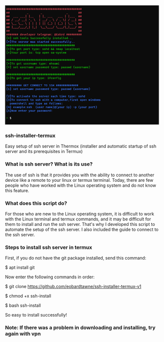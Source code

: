 
![preview](preview.png "screenshot")



### ssh-installer-termux
Easy setup of ssh server in Thermox (installer and automatic startup of ssh server and its prerequisites in Termux)

### What is ssh server? What is its use?
The use of ssh is that it provides you with the ability to connect to another device like a remote to your linux or termux terminal.
Today, there are few people who have worked with the Linux operating system and do not know this feature.

### What does this script do?

For those who are new to the Linux operating system, it is difficult to work with the Linux terminal and termux commands, and it may be difficult for them to install and run the ssh server.
That's why I developed this script to automate the setup of the ssh server.
I also included the guide to connect to the ssh server.

### Steps to install ssh server in termux
First, if you do not have the git package installed, send this command:

$ apt install git 

Now enter the following commands in order:

$ git clone https://github.com/eobardtawne/ssh-installer-termux-v1

$ chmod +x ssh-install

$ bash ssh-install

So easy to install successfully!
### Note: If there was a problem in downloading and installing, try again with vpn


